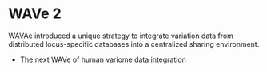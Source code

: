 # WAVe 2

WAVAe introduced a unique strategy to integrate variation data from distributed locus-specific databases into a centralized sharing environment.


- The next WAVe of human variome data integration